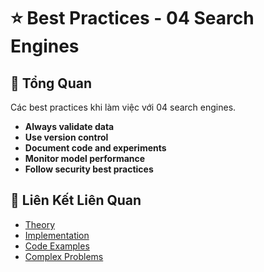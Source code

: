 # ⭐ Best Practices - 04 Search Engines

## 🎯 Tổng Quan

Các best practices khi làm việc với 04 search engines.

- **Always validate data**
- **Use version control**
- **Document code and experiments**
- **Monitor model performance**
- **Follow security best practices**

## 🔗 Liên Kết Liên Quan

- [Theory](./THEORY_04_search_engines.md)
- [Implementation](./IMPLEMENTATION_04_search_engines.md)
- [Code Examples](./CODE_EXAMPLES_04_search_engines.md)
- [Complex Problems](./COMPLEX_PROBLEMS.md)
